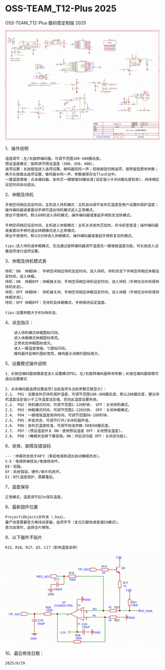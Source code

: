 # OSS-TEAM_T12-Plus 2025
OSS-TEAM_T12-Plus 数码管定制版 2025

![alt text](image.png)

1、操作说明

    温度调节：左/右旋转编码器，可调节范围100-480摄氏度。
    预设温度模式：旋转调节预设温度（300，350，400）。
    选项设置：长按旋钮进入选项设置，蜂鸣器短鸣一声；短按旋钮切换选项，旋转旋钮更改参数；再次长按推出选项设置，蜂鸣器长鸣一声，参数被保存在flash当中。
    一键温度增强：点击编码器，发热芯一键增强50摄氏度(设定值小于450摄氏度有效)，持续相应设定时间自动退出。
            
2、休眠及待机

    手柄空闲相应设定时间，主机进入待机模式：主机自动调节发热芯温度至用户设置的保护温度；操作编码器或者震动手柄可退出待机模式进入正常模式。
    焊台不使用时，默认60秒进入待机模式，操作编码器或拿起手柄恢复加热模式。

    手柄空闲相应设定时间，主机进入休眠模式：主机关闭发热芯加热，并冷却至室温；操作编码器或者震动手柄可退出休眠模式进入正常模式。
    焊台不使用时，默认5分钟进入休眠模式，操作编码器或拿起手柄恢复加热模式。

    tips:进入待机或休眠模式，无法通过旋转编码器调节温度及一键增强温度功能，可长按进入设置选项进行选项设置。

3、休眠及待机模式表

    待机：ON  休眠ON： 手柄空闲相应待机设定时间，进入待机，待机状态下手柄空闲相应休眠设定时间，进入休眠。
    待机：ON  休眠OFF：休眠被关闭，手柄空闲相应待机设定时间，进入待机（手柄无动作将保持待机状态）。
    待机：OFF 休眠ON： 待机被关闭，手柄空闲相应休眠设定时间，进入休眠（手柄无动作将保持休眠状态）。
    待机：OFF 休眠OFF：无待机及休眠模式，手柄保持设定温度。

    tips:设置参数大于0为ON状态。

4、状态指示：

        进入待机模式休眠图标闪烁。
        进入休眠模式休眠图标常亮。
        正常状态休眠图标熄灭。
        进入一键温度增强，℃图标闪烁。
        蜂鸣器开启喇叭图标常亮，蜂鸣器关闭喇叭图标熄灭。

5、设置模式操作说明

    1、长按住编码器按键直至进入设置模式P01，左/右旋转编码器修改参数；长按住编码器按键可退出设置模式

    2、点击编码器选择设置选项(当前选项与当前参数交替显示)：
    2.1、 P01：设置发热芯待机保护温度，可调节范围100-300摄氏度，默认200摄氏度，建议待机温度设定值小于工作温度设定值，否则此温度设置失效。
    2.2、 P02：待机模式时间，可调节范围1-120秒钟， OFF：关闭待机模式。
    2.3、 P03：休眠模式时间，可调节范围1-120分钟， OFF：关闭休眠模式。
    2.4、 PO4：一键增强温度保持时间，可调节范围60-180秒钟。
    2.5、 P05：声音状态，可调节打开/关闭机器声音。
    2.6、 P06：发热芯温度校准，可调节校准参数-50到50摄氏度。
    2.7、 P07：(预设温度开关 ON：使用预设温度 OFF：关闭预设温度)。
    2.8、 P08：(睡眠状态屏下幕变暗，ON：开启该功能 OFF：关闭该功能)。

6、状体、故障及错误码

    ---：休眠状态低于60℃（拿起电烙铁退出自动睡眠状态）。
    S-E：电烙铁被拔出/电烙铁烧坏。
    E0：短路。
    EF：系统错误，硬件/单片机损坏。
    E1：NTC温度保护，需要重启。

7、温度保存

    正常模式，温度调节后3s保存温度。

8、最新固件位置

    Project\Objects文件夹（.hex）。
    量产烧录需要官方离线烧录器，选项字节（复位引脚改成普通IO模式）。
    首次烧录时，选择全片擦除。

9、以下器件不贴片

    R15、R16、R17、Q3、C17（影响温度采样）
![alt text](image-1.png)

10、最后修改日期：

    2025/9/29